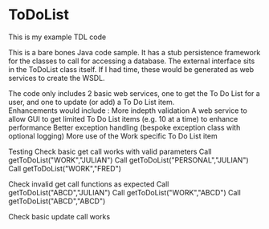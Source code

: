 # ToDoList
This is my example TDL code

This is a bare bones Java code sample.  It has a stub persistence framework for the classes to call for accessing a database.  The external
interface sits in the ToDoList class itself.  If I had time, these would be generated as web services to create the WSDL.

The code only includes 2 basic web services, one to get the To Do List for a user, and one to update (or add) a To Do List item.  
Enhancements would include :
More indepth validation
A web service to allow GUI to get limited To Do List items (e.g. 10 at a time) to enhance performance
Better exception handling (bespoke exception class with optional logging)
More use of the Work specific To Do List item

Testing
Check basic get call works with valid parameters
Call getToDoList("WORK","JULIAN")
Call getToDoList("PERSONAL","JULIAN")
Call getToDoList("WORK","FRED")


Check invalid get call functions as expected
Call getToDoList("ABCD","JULIAN")
Call getToDoList("WORK","ABCD")
Call getToDoList("ABCD","ABCD")

Check basic update call works







